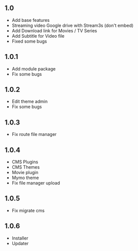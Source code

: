 ## 1.0
- Add base features
- Streaming video Google drive with Stream3s (don't embed)
- Add Download link for Movies / TV Series
- Add Subtitle for Video file
- Fixed some bugs
## 1.0.1
- Add module package
- Fix some bugs
## 1.0.2
- Edit theme admin
- Fix some bugs
## 1.0.3
- Fix route file manager
## 1.0.4
- CMS Plugins
- CMS Themes
- Movie plugin
- Mymo theme
- Fix file manager upload
## 1.0.5
- Fix migrate cms
## 1.0.6
- Installer
- Updater